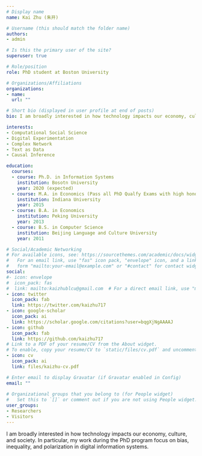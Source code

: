 ```yaml
---
# Display name
name: Kai Zhu (朱开)

# Username (this should match the folder name)
authors:
- admin

# Is this the primary user of the site?
superuser: true

# Role/position
role: PhD student at Boston University

# Organizations/Affiliations
organizations:
- name: 
  url: ""

# Short bio (displayed in user profile at end of posts)
bio: I am broadly interested in how technology impacts our economy, culture, and society

interests:
- Computational Social Science
- Digital Experimentation
- Complex Network
- Text as Data
- Causal Inference

education:
  courses:
  - course: Ph.D. in Information Systems
    institution: Bosotn University
    year: 2020 (expected)
  - course: M.A. in Economics (Pass all PhD Qualfy Exams with high honor)
    institution: Indiana University
    year: 2015
  - course: B.A. in Economics
    institution: Peking University
    year: 2013
  - course: B.S. in Computer Science
    institution: Beijing Language and Culture University
    year: 2011

# Social/Academic Networking
# For available icons, see: https://sourcethemes.com/academic/docs/widgets/#icons
#   For an email link, use "fas" icon pack, "envelope" icon, and a link in the
#   form "mailto:your-email@example.com" or "#contact" for contact widget.
social:
#- icon: envelope
#  icon_pack: fas
#  link: mailto:kaizhublcu@gmail.com  # For a direct email link, use "mailto:test@example.org". -->
- icon: twitter
  icon_pack: fab
  link: https://twitter.com/kaizhu717
- icon: google-scholar
  icon_pack: ai
  link: https://scholar.google.com/citations?user=bqgXjNgAAAAJ
- icon: github
  icon_pack: fab
  link: https://github.com/kaizhu717
# Link to a PDF of your resume/CV from the About widget.
# To enable, copy your resume/CV to `static/files/cv.pdf` and uncomment the lines below.  
- icon: cv
  icon_pack: ai
  link: files/kaizhu-cv.pdf

# Enter email to display Gravatar (if Gravatar enabled in Config)
email: ""
  
# Organizational groups that you belong to (for People widget)
#   Set this to `[]` or comment out if you are not using People widget.  
user_groups:
- Researchers
- Visitors
---
```


I am broadly interested in how technology impacts our economy, culture, and society. In particular, my work during the PhD program focus on bias, inequality, and polarization in digital information systems.
